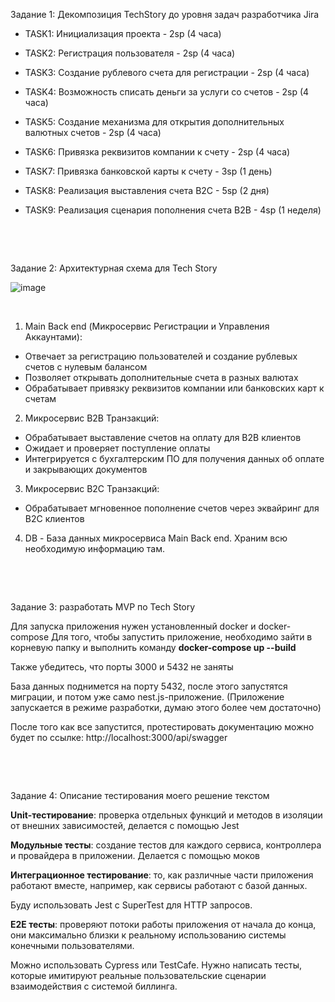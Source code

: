 Задание 1: Декомпозиция TechStory до уровня задач разработчика Jira

- TASK1: Инициализация проекта - 2sp (4 часа)

- TASK2: Регистрация пользователя - 2sp (4 часа)

- TASK3: Создание рублевого счета для регистрации - 2sp (4 часа)

- TASK4: Возможность списать деньги за услуги со счетов - 2sp (4 часа)

- TASK5: Создание механизма для открытия дополнительных валютных счетов - 2sp (4 часа)

- TASK6: Привязка реквизитов компании к счету - 2sp (4 часа)

- TASK7: Привязка банковской карты к счету - 3sp (1 день)

- TASK8: Реализация выставления счета B2C - 5sp (2 дня)

- TASK9: Реализация сценария пополнения счета B2B - 4sp (1 неделя)


&nbsp;
 
&nbsp;


Задание 2: Архитектурная схема для Tech Story

![image](https://github.com/NikPrime/dverprof.task/assets/14928942/d2333b0c-3f0e-4c04-a451-486e5d613d5c)


&nbsp;
1. Main Back end (Микросервис Регистрации и Управления Аккаунтами):
- Отвечает за регистрацию пользователей и создание рублевых счетов с нулевым балансом
- Позволяет открывать дополнительные счета в разных валютах
- Обрабатывает привязку реквизитов компании или банковских карт к счетам

2. Микросервис B2B Транзакций:

- Обрабатывает выставление счетов на оплату для B2B клиентов
- Ожидает и проверяет поступление оплаты
- Интегрируется с бухгалтерским ПО для получения данных об оплате и закрывающих документов

3. Микросервис B2C Транзакций:
- Обрабатывает мгновенное пополнение счетов через эквайринг для B2C клиентов

4. DB - База данных микросервиса Main Back end. Храним всю необходимую информацию там.

&nbsp;

&nbsp;

Задание 3: разработать MVP по Tech Story

Для запуска приложения нужен установленный docker и docker-compose Для того, чтобы запустить приложение, необходимо зайти в корневую папку и выполнить команду **docker-compose up --build**

Также убедитесь, что порты 3000 и 5432 не заняты

База данных поднимется на порту 5432, после этого запустятся миграции, и потом уже само nest.js-приложение. (Приложение запускается в режиме разработки, думаю этого более чем достаточно)

После того как все запустится, протестировать документацию можно будет по ссылке: http://localhost:3000/api/swagger

&nbsp;

&nbsp;

Задание 4: Описание тестирования моего решение текстом

**Unit-тестирование**: проверка отдельных функций и методов в изоляции от внешних зависимостей, делается с помощью Jest

**Модульные тесты**: создание тестов для каждого сервиса, контроллера и провайдера в приложении. Делается с помощью моков

**Интеграционное тестирование**: то, как различные части приложения работают вместе, например, как сервисы работают с базой данных.

Буду использовать Jest с SuperTest для HTTP запросов.
 

**E2E тесты**: проверяют потоки работы приложения от начала до конца, они максимально близки к реальному использованию системы конечными пользователями.

Можно использовать Cypress или TestCafe. Нужно написать тесты, которые имитируют реальные пользовательские сценарии взаимодействия с системой биллинга.


